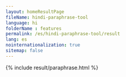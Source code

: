 ```yaml
---
layout: homeResultPage
fileName: hindi-paraphrase-tool
language: hi
folderName : features
permalink: /es/hindi-paraphrase-tool/result
lang: es
nointernationalization: true
sitemap: false
---
```

{% include result/paraphrase.html %}

<script src="/js/result/paraprashing.js" data-foldername="{{page.folderName}}" data-lang="{{page.lang}}"></script>